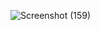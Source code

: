 ![Screenshot (159)](https://user-images.githubusercontent.com/111740540/196754462-5bfa4fb5-42f4-4561-91ab-decda593e448.png)
